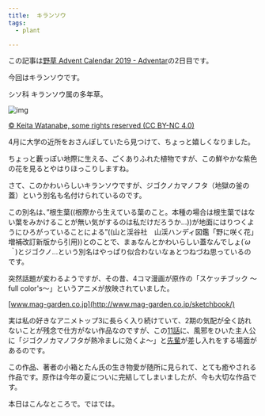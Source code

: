 ```yaml
---
title:  キランソウ
tags:
  - plant

---
```


この記事は[野草 Advent Calendar 2019 - Adventar](https://adventar.org/calendars/4844)の2日目です。

<!--more--> 

今回はキランソウです。

シソ科 キランソウ属の多年草。

 

![img](https://static.inaturalist.org/photos/17395286/medium.jpeg?1525423136)

[© Keita Watanabe, some rights reserved (CC BY-NC 4.0)](https://www.inaturalist.org/observations/12124053)

 

4月に大学の近所をおさんぽしていたら見つけて、ちょっと嬉しくなりました。

ちょっと藪っぽい地際に生える、ごくありふれた植物ですが、この鮮やかな紫色の花を見るとやはりほっこりしますね。

 

さて、このかわいらしいキランソウですが、ジゴクノカマノフタ（地獄の釜の蓋）という別名も名付けられているのです。

 この別名は、”根生葉((根際から生えている葉のこと。本種の場合は根生葉ではない葉をみかけることが無い気がするのは私だけだろうか…))が地面にはりつくようにひろがっていることによる”((山と渓谷社　山渓ハンディ図鑑「野に咲く花」増補改訂新版から引用))とのことで、まぁなんとかわいらしい蓋なんでしょ(*´ω｀*)とジゴクノ…という別名はやっぱり似合わないなぁとつねづね思っているのです。

 

突然話題が変わるようですが、その昔、4コマ漫画が原作の「スケッチブック 〜full color's〜」というアニメが放映されていました。

[www.mag-garden.co.jp](http://www.mag-garden.co.jp/sketchbook/)

実は私の好きなアニメトップ3に長らく入り続けていて、2期の気配が全く訪れないことが残念で仕方がない作品なのですが、この[11話](http://www.mag-garden.co.jp/sketchbook/story_outline_11.html)に、風邪をひいた主人公に「ジゴクノカマノフタが熱冷ましに効くよ〜」と[先輩](http://www.mag-garden.co.jp/sketchbook/charactors/nagisa.html)が差し入れをする場面があるのです。

この作品、著者の小箱とたん氏の生き物愛が随所に見られて、とても癒やされる作品です。原作は今年の夏についに完結してしまいましたが、今も大切な作品です。

 

本日はこんなところで。ではでは。

 